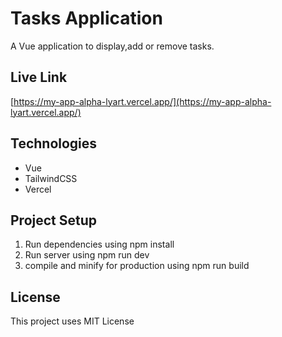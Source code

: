 # Tasks Application

A Vue application to display,add or remove tasks.

## Live Link
 [https://my-app-alpha-lyart.vercel.app/](https://my-app-alpha-lyart.vercel.app/)

## Technologies
 
 - Vue
 - TailwindCSS
 - Vercel

## Project Setup

1. Run dependencies using npm install
2. Run server using npm run dev
3. compile and minify for production using npm run build

## License

This project uses MIT License
